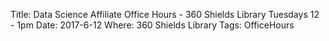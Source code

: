 Title: Data Science Affiliate Office Hours - 360 Shields Library Tuesdays 12 - 1pm
Date: 2017-6-12
Where: 360 Shields Library
Tags: OfficeHours
